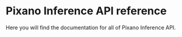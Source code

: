 <!---
# =================================
# Copyright: CEA-LIST/DIASI/SIALV
# Author : pixano@cea.fr
# License: CECILL-C
# =================================
--->

# Pixano Inference API reference

Here you will find the documentation for all of Pixano Inference API.
